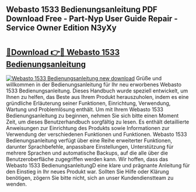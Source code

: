 ## Webasto 1533 Bedienungsanleitung PDF Download Free - Part-Nyp User Guide Repair - Service Owner Edition N3yXy

# <h2><a href="http://df67km.blite.top/?on=Webasto+1533+Bedienungsanleitung">🔗Download 👉🔴 Webasto 1533 Bedienungsanleitung</a></h2>

[![Webasto 1533 Bedienungsanleitung new download](https://i.imgur.com/lujVjoI.png)](http://df67km.blite.top/?on=Webasto+1533+Bedienungsanleitung)
Grüße und willkommen in der Bedienungsanleitung für Ihr neu erworbenes Webasto 1533 Bedienungsanleitung. Dieses Handbuch wurde speziell entwickelt, um Ihnen zu helfen, das Beste aus Ihrem Produkt herauszuholen, indem es eine gründliche Erläuterung seiner Funktionen, Einrichtung, Verwendung, Wartung und Problemlösung enthält. Um mit Ihrem Webasto 1533 Bedienungsanleitung zu beginnen, nehmen Sie sich bitte einen Moment Zeit, um dieses Benutzerhandbuch sorgfältig zu lesen. Es enthält detaillierte Anweisungen zur Einrichtung des Produkts sowie Informationen zur Verwendung der verschiedenen Funktionen und Funktionen. Webasto 1533 Bedienungsanleitung verfügt über eine Reihe erweiterter Funktionen, darunter Sprachbefehle, anpassbare Einstellungen, Unterstützung für mehrere Sprachen und automatische Backups, auf die alle über die Benutzeroberfläche zugegriffen werden kann. Wir hoffen, dass das Webasto 1533 BedienungsanleitungD eine klare und prägnante Anleitung für den Einstieg in Ihr neues Produkt war. Sollten Sie Hilfe oder Klärung benötigen, zögern Sie bitte nicht, sich an unser Kundendienstteam zu wenden.
